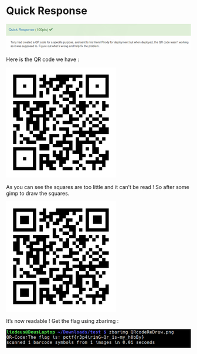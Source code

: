 # Quick Response

![](./img/1.png#center)

Here is the QR code we have :

![](./img/2.png#center)

As you can see the squares are too little and it can’t be read ! So after some gimp to draw the squares.

![](./img/3.png#center)

It’s now readable ! Get the flag using zbarimg :

![](./img/4.png#center)